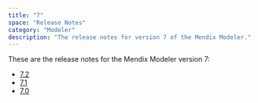 ```yaml
---
title: "7"
space: "Release Notes"
category: "Modeler"
description: "The release notes for version 7 of the Mendix Modeler."
---
```


These are the release notes for the Mendix Modeler version 7:

* [7.2](7.2)
* [7.1](7.1)
* [7.0](7.0)
